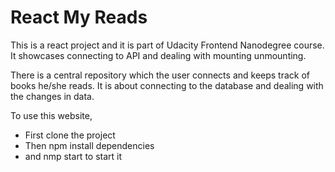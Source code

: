 # React My Reads

This is a react project and it is part of Udacity Frontend Nanodegree course. It showcases connecting to API and dealing with mounting unmounting.

There is a central repository which the user connects and keeps track of books he/she reads. It is about connecting to the database and dealing with the changes in data.

To use this website,

- First clone the project  
- Then npm install dependencies  
- and nmp start to start it  
